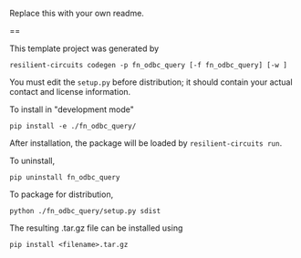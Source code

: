 Replace this with your own readme.

==

This template project was generated by

    resilient-circuits codegen -p fn_odbc_query [-f fn_odbc_query] [-w ]


You must edit the `setup.py` before distribution;
it should contain your actual contact and license information.

To install in "development mode"

    pip install -e ./fn_odbc_query/

After installation, the package will be loaded by `resilient-circuits run`.


To uninstall,

    pip uninstall fn_odbc_query


To package for distribution,

    python ./fn_odbc_query/setup.py sdist

The resulting .tar.gz file can be installed using

    pip install <filename>.tar.gz
